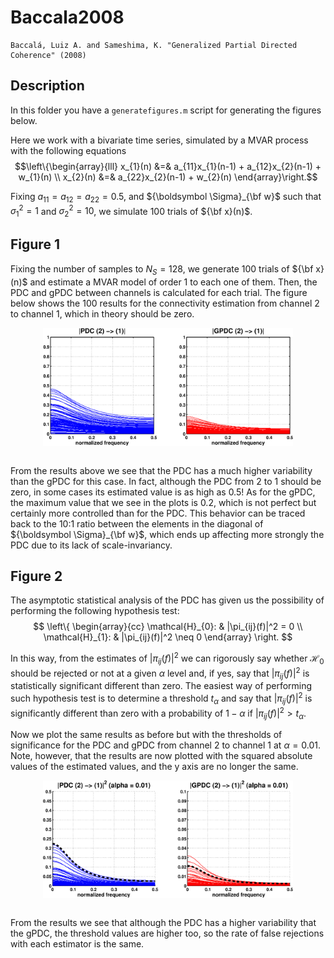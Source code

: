 # Baccala2008
    Baccalá, Luiz A. and Sameshima, K. "Generalized Partial Directed Coherence" (2008)

## Description
In this folder you have a `generatefigures.m` script for generating the figures below.

Here we work with a bivariate time series, simulated by a MVAR process with the following equations
$$\left\{\begin{array}{lll}
x_{1}(n) &=& a_{11}x_{1}(n-1) + a_{12}x_{2}(n-1) + w_{1}(n) \\
x_{2}(n) &=& a_{22}x_{2}(n-1) + w_{2}(n)
\end{array}\right.$$

Fixing $a_{11} = a_{12} = a_{22} = 0.5$, and ${\boldsymbol \Sigma}_{\bf w}$ such that $\sigma_{1}^{2} = 1$ and $\sigma_{2}^{2} = 10$, we simulate 100 trials of ${\bf x}(n)$.

## Figure 1
Fixing the number of samples to $N_{S} = 128$, we generate 100 trials of ${\bf x}(n)$ and estimate a MVAR model of order 1 to each one of them. Then, the PDC and gPDC between channels is calculated for each trial. The figure below shows the 100 results for the connectivity estimation from channel 2 to channel 1, which in theory should be zero.

<div style="text-align: center;"><img src="./figure1.svg" align="middle" width="400"></div>
<br>

From the results above we see that the PDC has a much higher variability than the gPDC for this case. In fact, although the PDC from 2 to 1 should be zero, in some cases its estimated value is as high as 0.5! As for the gPDC, the maximum value that we see in the plots is 0.2, which is not perfect but certainly more controlled than for the PDC. This behavior can be traced back to the 10:1 ratio between the elements in the diagonal of ${\boldsymbol \Sigma}_{\bf w}$, which ends up affecting more strongly the PDC due to its lack of scale-invariancy.

## Figure 2

The asymptotic statistical analysis of the PDC has given us the possibility of performing the following hypothesis test:
$$ \left\{
\begin{array}{cc}
\mathcal{H}_{0}: & |\pi_{ij}(f)|^2 = 0 \\
\mathcal{H}_{1}: & |\pi_{ij}(f)|^2 \neq 0
\end{array}
\right.
$$

In this way, from the estimates of $|\pi_{ij}(f)|^2$ we can rigorously say whether $\mathcal{H}_{0}$ should be rejected or not at a given $\alpha$ level and, if yes, say that $|\pi_{ij}(f)|^2$ is statistically significant different than zero. The easiest way of performing such hypothesis test is to determine a threshold $t_{\alpha}$ and say that $|\pi_{ij}(f)|^2$ is significantly different than zero with a probability of $1-\alpha$ if $|\pi_{ij}(f)|^2 > t_{\alpha}$.

Now we plot the same results as before but with the thresholds of significance for the PDC and gPDC from channel 2 to channel 1 at $\alpha = 0.01$. Note, however, that the results are now plotted with the squared absolute values of the estimated values, and the y axis are no longer the same.

<div style="text-align: center;"><img src="./figure2.svg" align="middle" width="400"></div>
<br>

From the results we see that although the PDC has a higher variability that the gPDC, the threshold values are higher too, so the rate of false rejections with each estimator is the same.

